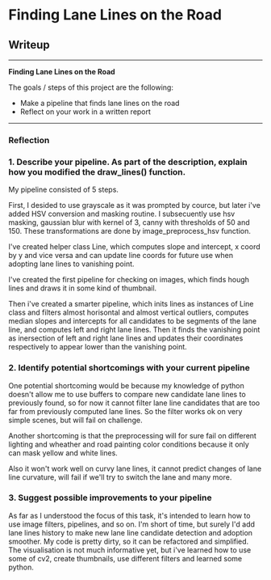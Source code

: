 # **Finding Lane Lines on the Road** 

## Writeup

---

**Finding Lane Lines on the Road**

The goals / steps of this project are the following:
* Make a pipeline that finds lane lines on the road
* Reflect on your work in a written report

---

### Reflection

### 1. Describe your pipeline. As part of the description, explain how you modified the draw_lines() function.

My pipeline consisted of 5 steps. 

First, I desided to use grayscale as it was prompted by cource, but later i've added HSV conversion and masking routine.
I subsecuently use hsv masking, gaussian blur with kernel of 3, canny with thresholds of 50 and 150.
These transformations are done by image_preprocess_hsv function.

I've created helper class Line, which computes slope and intercept, x coord by y and vice versa and can update line coords 
for future use when adopting lane lines to vanishing point.

I've created the first pipeline for checking on images, which finds hough lines and draws it in some kind of thumbnail.

Then i've created a smarter pipeline, which inits lines as instances of Line class and filters almost horisontal and
almost vertical outliers, computes median slopes and intercepts for all candidates to be segments of the lane line,
and computes left and right lane lines. Then it finds the vanishing point as inersection of left and right lane lines
and updates their coordinates respectively to appear lower than the vanishing point.


### 2. Identify potential shortcomings with your current pipeline


One potential shortcoming would be because my knowledge of python doesn't allow me to use buffers to 
compare new candidate lane lines to previously found, so for now it cannot filter lane line candidates that are too far from
previously computed lane lines. So the filter works ok on very simple scenes, but will fail on challenge.

Another shortcoming is that the preprocessing will for sure fail on different lighting and wheather and road painting color 
conditions because it only can mask yellow and white lines.

Also it won't work well on curvy lane lines, it cannot predict changes of lane line curvature, will fail if we'll try to switch the lane
and many more.


### 3. Suggest possible improvements to your pipeline

As far as I understood the focus of this task, it's intended to learn how to use image filters, pipelines, and so on.
I'm short of time, but surely I'd add lane lines history to make new lane line candidate detection and adoption smoother.
My code is pretty dirty, so it can be refactored and simplified.
The visualisation is not much informative yet, but i've learned how to use some of cv2, create thumbnails, use different filters
and learned some python.

